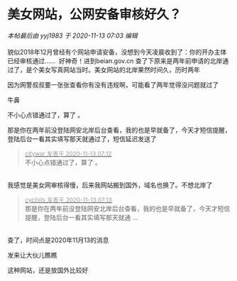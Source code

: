 # 美女网站，公网安备审核好久？


<i class="pstatus"> 本帖最后由 yyj1983 于 2020-11-13 07:03 编辑 </i><br />
<br />
貌似2018年12月曾经有个网站申请安备，没想到今天凌晨收到了：你的开办主体已经审核通过......&nbsp;&nbsp;好神奇！进到beian.gov.cn 查了下原来是两年前申请的北岸通过了，是个美女写真网站当时。美女网站的北岸果然时间久，历时两年

因为网警叔叔要一张张查看你有没有违规啊，可能看了两年觉得没问题就过了

牛鼻

不小心点错通过了，算了 。

那是你在两年前没登陆网安北岸后台查看，我的也是早就备了，今天才短信提醒，登陆后台一看其实填写那天就通过了，短信延迟发送了

<div class="quote"><blockquote><font size="2"><a href="https://www.hostloc.com/forum.php?mod=redirect&amp;goto=findpost&amp;pid=9446600&amp;ptid=766050" target="_blank"><font color="#999999">citywar 发表于 2020-11-13 07:12</font></a></font><br />
不小心点错通过了，算了 。</blockquote></div><br />
我感觉是美女网审核得慢，后来我网站搬到国外，域名也换了。不想北岸了

<div class="quote"><blockquote><font size="2"><a href="https://www.hostloc.com/forum.php?mod=redirect&amp;goto=findpost&amp;pid=9446603&amp;ptid=766050" target="_blank"><font color="#999999">cyclists 发表于 2020-11-13 07:13</font></a></font><br />
那是你在两年前没登陆网安北岸后台查看，我的也是早就备了，今天才短信提醒，登陆后台一看其实填写那天就通 ...</blockquote></div><br />
查了，时间点是2020年11月13的消息

发来让大伙儿瞧瞧<img src="static/image/smiley/default/lol.gif" smilieid="12" border="0" alt="" />

这种网站，还是放国外比较好
